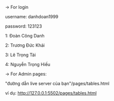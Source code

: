 -> For login

username: danhdoan1999

password: 123123

1: Đoàn Công Danh

2: Trương Đức Khải

3: Lê Trọng Tài

4: Nguyễn Trọng Hiếu


-> For Admin pages:

"đường dẫn live server của bạn"/pages/tables.html

ví dụ: http://127.0.0.1:5502/pages/tables.html
